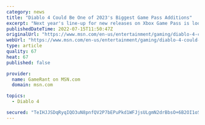 ```yaml
---
category: news
title: "Diablo 4 Could Be One of 2023's Biggest Game Pass Additions"
excerpt: "Next year's line-up for new releases on Xbox Game Pass is looking strong, but Diablo 4 could be one of the most significant titles of 2023."
publishedDateTime: 2022-07-15T11:50:47Z
originalUrl: "https://www.msn.com/en-us/entertainment/gaming/diablo-4-could-be-one-of-2023s-biggest-game-pass-additions/ar-AAZCFRJ"
webUrl: "https://www.msn.com/en-us/entertainment/gaming/diablo-4-could-be-one-of-2023s-biggest-game-pass-additions/ar-AAZCFRJ"
type: article
quality: 67
heat: 67
published: false

provider:
  name: GameRant on MSN.com
  domain: msn.com

topics:
  - Diablo 4

secured: "TeIHJJSDqRyqIQO3uN8pnfQV2P7bEPuPkd1WFJjsULgmN2drBbsO+6B2OI1oS5suT0kGewlzzcQR7rygH6qhQ/AH2HzgAEJJ+ux+SppmLsyc7NKMkYF0Zqn1/tP2V1CRT8GupXBCx1ZF3II+4FZ3UNZR37D8S3FiqWG096YROq11KxG3uQsFkTNn6U/mkFPw8MMvs9z8FreFHJODTsG07zqVyym5cIcn78IuYs6QOhlmeqUNqiHYGleBzyf0DBMBkbzbDmKzZkJ9dL06+yKbheJAS4m0TCcMUg6ItqkmGFvOVdqMHVT6Rxg/mL0JMRwFa9iCflO3CYQ7D3JNMZkYKIdJD6FEnJxWWhak2inIA+E=;vEovdZzExGeqyTfapd/wCA=="
---
```



